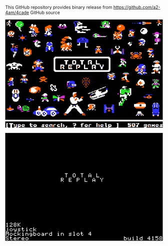 This GitHub repository provides binary release from https://github.com/a2-4am/4cade GitHub source

![Total Replay Cover Image](https://github.com/appleiifanclub/a2-4am_4cade_bin/blob/ee598376016a196149e718b9f0276fdbca9d4cf0/image/Total%20Replay%20cover.png?raw=true)

![Total Replay build 4158](https://github.com/appleiifanclub/a2-4am_4cade_bin/blob/77d3acf68c73ad9daf2be6b4a26a2550923055f7/image/Total%20Replay%20build%204158.png?raw=true)
